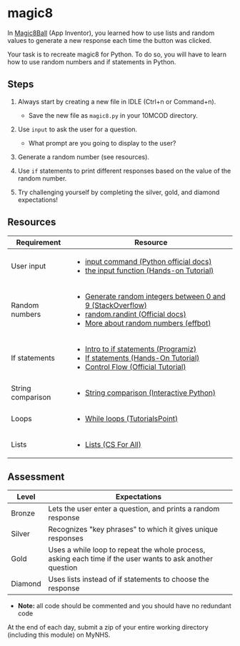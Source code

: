 # magic8

In [Magic8Ball](http://appinventor.mit.edu/explore/ai2/magic-8-ball.html) (App Inventor), you learned how to use lists and random values to generate a new response each time the button was clicked.

Your task is to recreate magic8 for Python. To do so, you will have to learn how to use random numbers and if statements in Python.

## Steps

1. Always start by creating a new file in IDLE (Ctrl+n or Command+n).

    - Save the new file as `magic8.py` in your 10MCOD directory.

2. Use `input` to ask the user for a question.

    - What prompt are you going to display to the user?

3. Generate a random number (see resources).

4. Use `if` statements to print different responses based on the value of the random number.

5. Try challenging yourself by completing the silver, gold, and diamond expectations!

## Resources

| Requirement | Resource |
|-------------|----------|
| User input  | <ul><li>[input command (Python official docs)](https://docs.python.org/3/library/functions.html#input)</li><li>[the input function (Hands-on Tutorial)](https://anh.cs.luc.edu/python/hands-on/3.1/handsonHtml/io.html)</li></ul> |
| Random numbers | <ul><li>[Generate random integers between 0 and 9 (StackOverflow)](https://stackoverflow.com/questions/3996904/generate-random-integers-between-0-and-9)</li><li>[random.randint (Official docs)](https://docs.python.org/3/library/random.html#random.randint)</li><li>[More about random numbers (effbot)](http://effbot.org/pyfaq/how-do-i-generate-random-numbers-in-python.htm)</li></ul> |
| If statements  | <ul><li>[Intro to if statements (Programiz)](https://www.programiz.com/python-programming/if-elif-else)</li><li>[If statements (Hands-On Tutorial)](https://anh.cs.luc.edu/python/hands-on/3.1/handsonHtml/ifstatements.html)</li><li>[Control Flow (Official Tutorial)](https://docs.python.org/3/tutorial/controlflow.html)</li></ul> |
| String comparison | <ul><li>[String comparison (Interactive Python)](http://interactivepython.org/courselib/static/thinkcspy/Strings/StringComparison.html)</li></ul> |
| Loops       | <ul><li>[While loops (TutorialsPoint)](https://www.tutorialspoint.com/python/python_while_loop.htm)</li></ul> |
| Lists       | <ul><li>[Lists (CS For All)](https://www.cs.hmc.edu/csforall/FunctionalProgramming/functionalprogramming.html#lists)</li></ul> |

## Assessment

| Level  | Expectations |
|--------|--------------|
| Bronze | Lets the user enter a question, and prints a random response |
| Silver | Recognizes "key phrases" to which it gives unique responses |
| Gold   | Uses a while loop to repeat the whole process, asking each time if the user wants to ask another question |
| Diamond | Uses lists instead of if statements to choose the response |

- **Note:** all code should be commented and you should have no redundant code

At the end of each day, submit a zip of your entire working directory (including this module) on MyNHS.
